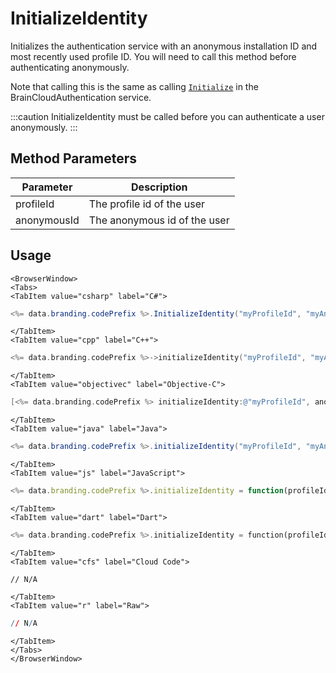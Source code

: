 # InitializeIdentity

Initializes the authentication service with an anonymous installation ID and most recently used profile ID.
You will need to call this method before authenticating anonymously.

Note that calling this is the same as calling [<code>Initialize</code>](/api/capi/authentication/initialize) in the BrainCloudAuthentication service.

:::caution
InitializeIdentity must be called before you can authenticate a user anonymously.
:::

## Method Parameters

| Parameter   | Description                  |
| ----------- | ---------------------------- |
| profileId   | The profile id of the user   |
| anonymousId | The anonymous id of the user |

## Usage

```mdx-code-block
<BrowserWindow>
<Tabs>
<TabItem value="csharp" label="C#">
```

```csharp
<%= data.branding.codePrefix %>.InitializeIdentity("myProfileId", "myAnonymousId");
```

```mdx-code-block
</TabItem>
<TabItem value="cpp" label="C++">
```

```cpp
<%= data.branding.codePrefix %>->initializeIdentity("myProfileId", "myAnonymousId");
```

```mdx-code-block
</TabItem>
<TabItem value="objectivec" label="Objective-C">
```

```objectivec
[<%= data.branding.codePrefix %> initializeIdentity:@"myProfileId", anonymousId:@"myAnonymousId"];
```

```mdx-code-block
</TabItem>
<TabItem value="java" label="Java">
```

```java
<%= data.branding.codePrefix %>.initializeIdentity("myProfileId", "myAnonymousId");
```

```mdx-code-block
</TabItem>
<TabItem value="js" label="JavaScript">
```

```javascript
<%= data.branding.codePrefix %>.initializeIdentity = function(profileId, anonymousId)
```

```mdx-code-block
</TabItem>
<TabItem value="dart" label="Dart">
```

```dart
<%= data.branding.codePrefix %>.initializeIdentity = function(profileId, anonymousId)
```

```mdx-code-block
</TabItem>
<TabItem value="cfs" label="Cloud Code">
```

```cfscript
// N/A
```

```mdx-code-block
</TabItem>
<TabItem value="r" label="Raw">
```

```r
// N/A
```

```mdx-code-block
</TabItem>
</Tabs>
</BrowserWindow>
```

